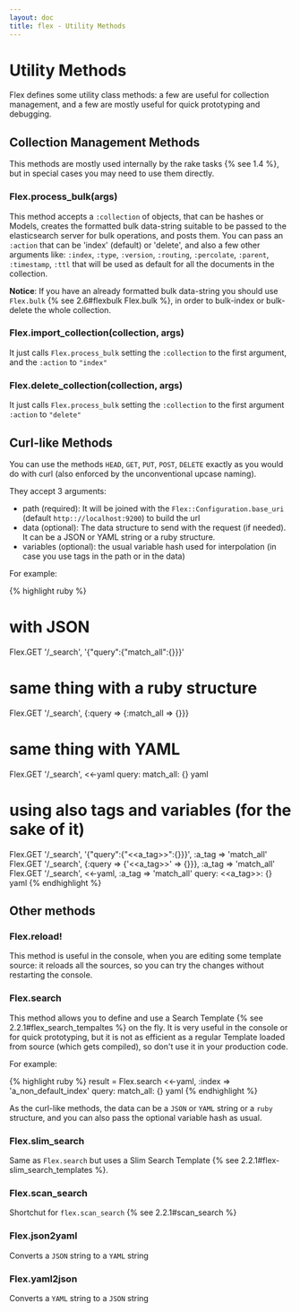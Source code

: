 ```yaml
---
layout: doc
title: flex - Utility Methods
---
```


# Utility Methods

Flex defines some utility class methods: a few are useful for collection management, and a few are mostly useful for quick prototyping and debugging.

## Collection Management Methods

This methods are mostly used internally by the rake tasks {% see 1.4 %}, but in special cases you may need to use them directly.

### Flex.process_bulk(args)

This method accepts a `:collection` of objects, that can be hashes or Models, creates the formatted bulk data-string suitable to be passed to the elasticsearch server for bulk operations, and posts them. You can pass an `:action` that can be 'index' (default) or 'delete', and also a few other arguments like: `:index`, `:type`, `:version`, `:routing`, `:percolate`, `:parent`, `:timestamp`, `:ttl` that will be used as default for all the documents in the collection.

**Notice**: If you have an already formatted bulk data-string you should use `Flex.bulk` {% see 2.6#flexbulk Flex.bulk %}, in order to bulk-index or bulk-delete the whole collection.

### Flex.import_collection(collection, args)

It just calls `Flex.process_bulk` setting the `:collection` to the first argument, and the `:action` to `"index"`

### Flex.delete_collection(collection, args)

It just calls `Flex.process_bulk` setting the `:collection` to the first argument `:action` to `"delete"`

## Curl-like Methods

You can use the methods `HEAD`, `GET`, `PUT`, `POST`, `DELETE` exactly as you would do with curl (also enforced by the unconventional upcase naming).

They accept 3 arguments:

* path (required): It will be joined with the `Flex::Configuration.base_uri` (default `http:://localhost:9200`) to build the url
* data (optional): The data structure to send with the request (if needed). It can be a JSON or YAML string or a ruby structure.
* variables (optional): the usual variable hash used for interpolation (in case you use tags in the path or in the data)

For example:

{% highlight ruby %}
# with JSON
Flex.GET '/_search', '{"query":{"match_all":{}}}'

# same thing with a ruby structure
Flex.GET '/_search', {:query => {:match_all => {}}}

# same thing with YAML
Flex.GET '/_search', <<-yaml
query:
  match_all: {}
yaml

# using also tags and variables (for the sake of it)
Flex.GET '/_search', '{"query":{"<<a_tag>>":{}}}', :a_tag => 'match_all'
Flex.GET '/_search',  {:query => {'<<a_tag>>' => {}}}, :a_tag => 'match_all'
Flex.GET '/_search', <<-yaml, :a_tag => 'match_all'
query:
  <<a_tag>>: {}
yaml
{% endhighlight %}

## Other methods

### Flex.reload!

This method is useful in the console, when you are editing some template source: it reloads all the sources, so you can try the changes without restarting the console.

### Flex.search

This method allows you to define and use a Search Template {% see 2.2.1#flex_search_tempaltes %} on the fly. It is very useful in the console or for quick prototyping, but it is not as efficient as a regular Template loaded from source (which gets compiled), so don't use it in your production code.

For example:

{% highlight ruby %}
result = Flex.search <<-yaml, :index => 'a_non_default_index'
query:
  match_all: {}
yaml
{% endhighlight %}

As the curl-like methods, the data can be a `JSON` or `YAML` string or a `ruby` structure, and you can also pass the optional variable hash as usual.

### Flex.slim_search

Same as `Flex.search` but uses a Slim Search Template {% see 2.2.1#flex-slim_search_templates %}.

### Flex.scan_search

Shortchut for `flex.scan_search` {% see 2.2.1#scan_search %}

### Flex.json2yaml

Converts a `JSON` string to a `YAML` string

### Flex.yaml2json

Converts a `YAML` string to a `JSON` string

